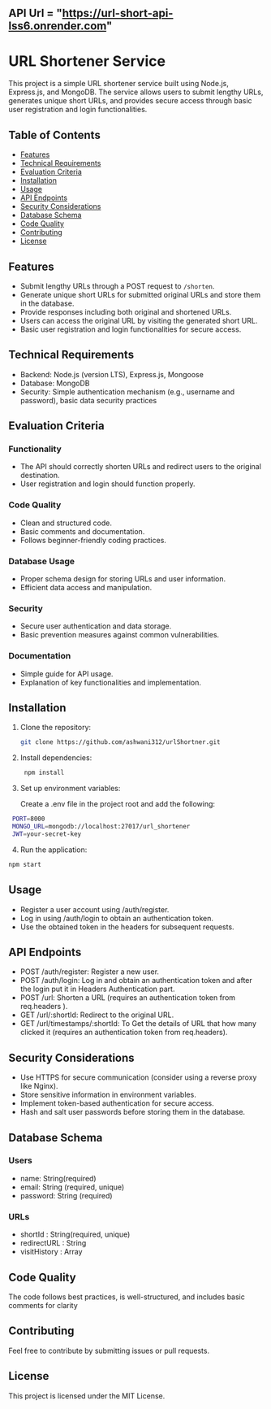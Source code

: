 ## API Url = "https://url-short-api-lss6.onrender.com"

# URL Shortener Service

This project is a simple URL shortener service built using Node.js, Express.js, and MongoDB. The service allows users to submit lengthy URLs, generates unique short URLs, and provides secure access through basic user registration and login functionalities.

## Table of Contents
- [Features](#features)
- [Technical Requirements](#technical-requirements)
- [Evaluation Criteria](#evaluation-criteria)
- [Installation](#installation)
- [Usage](#usage)
- [API Endpoints](#api-endpoints)
- [Security Considerations](#security-considerations)
- [Database Schema](#database-schema)
- [Code Quality](#code-quality)
- [Contributing](#contributing)
- [License](#license)

## Features

- Submit lengthy URLs through a POST request to `/shorten`.
- Generate unique short URLs for submitted original URLs and store them in the database.
- Provide responses including both original and shortened URLs.
- Users can access the original URL by visiting the generated short URL.
- Basic user registration and login functionalities for secure access.

## Technical Requirements

- Backend: Node.js (version LTS), Express.js, Mongoose
- Database: MongoDB
- Security: Simple authentication mechanism (e.g., username and password), basic data security practices

## Evaluation Criteria

### Functionality

- The API should correctly shorten URLs and redirect users to the original destination.
- User registration and login should function properly.

### Code Quality

- Clean and structured code.
- Basic comments and documentation.
- Follows beginner-friendly coding practices.

### Database Usage

- Proper schema design for storing URLs and user information.
- Efficient data access and manipulation.

### Security

- Secure user authentication and data storage.
- Basic prevention measures against common vulnerabilities.

### Documentation

- Simple guide for API usage.
- Explanation of key functionalities and implementation.

## Installation

1. Clone the repository:

   ```bash
   git clone https://github.com/ashwani312/urlShortner.git
    ```
2. Install dependencies:

   ```bash
    npm install
    ```
3. Set up environment variables:

   Create a .env file in the project root and add the following:
   
  ```bash
   PORT=8000
   MONGO_URL=mongodb://localhost:27017/url_shortener
   JWT=your-secret-key
  ```
4. Run the application:

  ```bash
  npm start
  ```

## Usage

- Register a user account using /auth/register.
- Log in using /auth/login to obtain an authentication token.
- Use the obtained token in the headers for subsequent requests.

## API Endpoints

- POST /auth/register: Register a new user.
- POST /auth/login: Log in and obtain an authentication token and after the login put it in Headers Authentication part.
- POST /url: Shorten a URL (requires an authentication token from req.headers ).
- GET /url/:shortId: Redirect to the original URL.
- GET /url/timestamps/:shortId: To Get the details of URL that how many clicked it (requires an authentication token from req.headers).

## Security Considerations

- Use HTTPS for secure communication (consider using a reverse proxy like Nginx).
- Store sensitive information in environment variables.
- Implement token-based authentication for secure access.
- Hash and salt user passwords before storing them in the database.

## Database Schema

  ### Users

- name: String(required)
- email: String (required, unique)
- password: String (required)

 ### URLs

- shortId : String(required, unique)
- redirectURL : String
- visitHistory : Array

## Code Quality

 The code follows best practices, is well-structured, and includes basic comments for clarity

## Contributing

 Feel free to contribute by submitting issues or pull requests.

## License

 This project is licensed under the MIT License.
